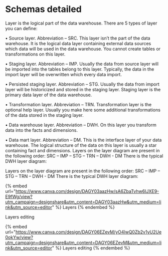 # Schemas detailed

Layer is the logical part of the data warehouse. There are 5 types of layer you can define:&#x20;

• Source layer. Abbreviation – SRC. This layer isn’t the part of the data warehouse. It is the logical data layer containing external data sources which data will be used in the data warehouse. You cannot create tables or transformations on this layer.&#x20;

• Staging layer. Abbreviation – IMP. Usually the data from source layer will be imported into the tables belong to this layer. Typically, the data in the import layer will be overwritten which every data import.&#x20;

• Persisted staging layer. Abbreviation – STG. Usually the data from import layer will be historicized and stored in the staging layer. Staging layer is the primary data layer of the data warehouse.&#x20;

• Transformation layer. Abbreviation – TRN. Transformation layer is the optional help layer. Usually you make here some additional transformations of the data stored in the staging layer.&#x20;

• Data warehouse layer. Abbreviation – DWH. On this layer you transform data into the facts and dimensions.&#x20;

• Data mart layer. Abbreviation – DM. This is the interface layer of your data warehouse. The logical structure of the data on this layer is usually a star containing fact and dimensions. Layers on the layer diagram are present in the following order: SRC – IMP – STG – TRN – DWH - DM There is the typical DWH layer diagram:

Layers on the layer diagram are present in the following order: SRC – IMP – STG – TRN – DWH - DM There is the typical DWH layer diagram:

{% embed url="https://www.canva.com/design/DAGY03aazHw/sA6ZbaTvhw6IJXE9-E9fWg/view?utm_campaign=designshare&utm_content=DAGY03aazHw&utm_medium=link&utm_source=editor" %}
Layers
{% endembed %}

Layers editing

{% embed url="https://www.canva.com/design/DAGY06EZevM/yO4lwQ0Zb2v1yU2Ue0okYw/view?utm_campaign=designshare&utm_content=DAGY06EZevM&utm_medium=link&utm_source=editor" %}
Layers editing
{% endembed %}


